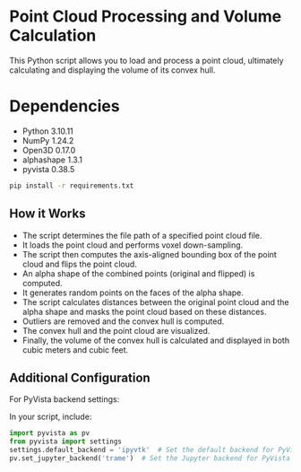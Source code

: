 # Point Cloud Processing and Volume Calculation
This Python script allows you to load and process a point cloud, ultimately calculating and displaying the volume of its convex hull. 
# Dependencies
- Python 3.10.11
- NumPy 1.24.2
- Open3D 0.17.0
- alphashape 1.3.1
- pyvista 0.38.5


```bash
pip install -r requirements.txt
```

## How it Works

- The script determines the file path of a specified point cloud file.
- It loads the point cloud and performs voxel down-sampling.
- The script then computes the axis-aligned bounding box of the point cloud and flips the point cloud.
- An alpha shape of the combined points (original and flipped) is computed.
- It generates random points on the faces of the alpha shape.
- The script calculates distances between the original point cloud and the alpha shape and masks the point cloud based on these distances.
- Outliers are removed and the convex hull is computed.
- The convex hull and the point cloud are visualized.
- Finally, the volume of the convex hull is calculated and displayed in both cubic meters and cubic feet.

## Additional Configuration

For PyVista backend settings:

In your script, include:
``` python
import pyvista as pv
from pyvista import settings
settings.default_backend = 'ipyvtk'  # Set the default backend for PyVista
pv.set_jupyter_backend('trame')  # Set the Jupyter backend for PyVista
```
